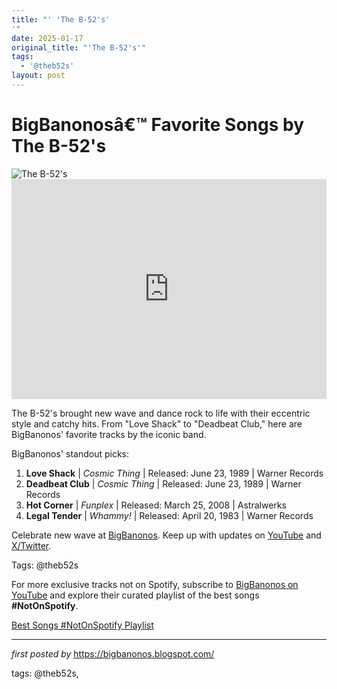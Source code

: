 ```yaml
---
title: "' 'The B-52's'
'"
date: 2025-01-17
original_title: "'The B-52's'"
tags:
  - '@theb52s'
layout: post
---
```

<!-- Title of the Post -->
<h1 >BigBanonosâ€™ Favorite Songs by The B-52's</h1> <!-- Featured Image -->
<div > <img src="https://i.scdn.co/image/ab67616d0000b2739e2d3bc7ecb09e5124cd3f97" alt="The B-52's">
</div> <!-- Spotify Embed -->
<div > <iframe src="https://open.spotify.com/embed/playlist/0PrAUJR5PzqLpE3jRHMfqU?utm_source=generator" width="100%" height="352" frameBorder="0" allowfullscreen="" allow="autoplay; clipboard-write; encrypted-media; fullscreen; picture-in-picture" loading="lazy"></iframe>
</div> <!-- Introductory Text -->
<p >The B-52's brought new wave and dance rock to life with their eccentric style and catchy hits. From "Love Shack" to "Deadbeat Club," here are BigBanonos' favorite tracks by the iconic band.</p> <!-- Song Highlights -->
<div > <p>BigBanonos' standout picks:</p> <ol> <li><strong>Love Shack</strong> | <em>Cosmic Thing</em> | Released: June 23, 1989 | Warner Records</li> <li><strong>Deadbeat Club</strong> | <em>Cosmic Thing</em> | Released: June 23, 1989 | Warner Records</li> <li><strong>Hot Corner</strong> | <em>Funplex</em> | Released: March 25, 2008 | Astralwerks</li> <li><strong>Legal Tender</strong> | <em>Whammy!</em> | Released: April 20, 1983 | Warner Records</li> </ol>
</div> <!-- Footer Links -->
<div > <p>Celebrate new wave at <a href="https://bigbanonos.blogspot.com/" target="_blank">BigBanonos</a>. Keep up with updates on <a href="https://www.youtube.com/@BigBanonos" target="_blank">YouTube</a> and <a href="https://x.com/bigbanonos" target="_blank">X/Twitter</a>.</p>
</div> <!-- Tags -->
<p >Tags: @theb52s</p>


<!--Subscribe and Playlist Links-->
<div>
    <p>For more exclusive tracks not on Spotify, subscribe to <a href="https://www.youtube.com/@BigBanonos" target="_blank">BigBanonos on YouTube</a> and explore their curated playlist of the best songs <strong>#NotOnSpotify</strong>.</p>
    <p><a href="https://www.youtube.com/playlist?list=PLtuNtuTatqI0kFahUCbtbfenC_ET5O_tr" target="_blank">Best Songs #NotOnSpotify Playlist<br /></a></p></div>

<hr />

<p><em>first posted by</em> <a href="https://bigbanonos.blogspot.com/" rel="noopener" target="_new">https://bigbanonos.blogspot.com/</a></p>

<p>tags: @theb52s,</p>
